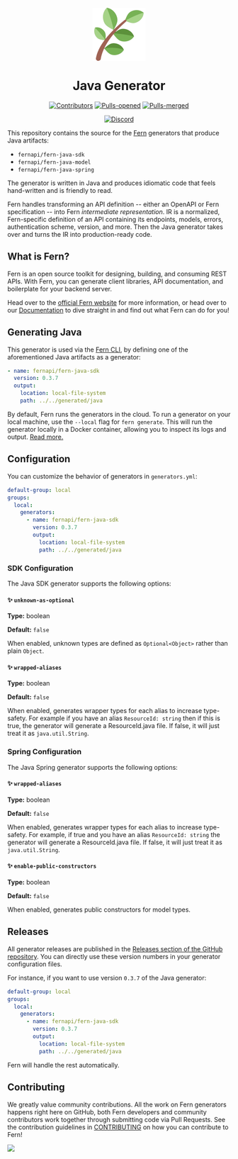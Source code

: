 <br/>
<div align="center">
  <a href="https://www.buildwithfern.com/?utm_source=github&utm_medium=readme&utm_campaign=fern-java&utm_content=logo">
    <img src="fern.png" height="120" align="center" alt="header" />
  </a>
  
  <br/>

# Java Generator

[![Contributors](https://img.shields.io/github/contributors/fern-api/fern-java.svg)](https://GitHub.com/dotnet/docs/graphs/contributors/)
[![Pulls-opened](https://img.shields.io/github/issues-pr/fern-api/fern-java.svg)](https://GitHub.com/dotnet/docs/pulls?q=is%3Aissue+is%3Aopened)
[![Pulls-merged](https://img.shields.io/github/issues-search/fern-api/fern-java?label=merged%20pull%20requests&query=is%3Apr%20is%3Aclosed%20is%3Amerged&color=darkviolet)](https://github.com/dotnet/docs/pulls?q=is%3Apr+is%3Aclosed+is%3Amerged)

[![Discord](https://img.shields.io/badge/Join%20Our%20Community-black?logo=discord)](https://discord.com/invite/JkkXumPzcG)

</div>

This repository contains the source for the [Fern](https://buildwithfern.com) generators that produce Java artifacts:

- `fernapi/fern-java-sdk`
- `fernapi/fern-java-model`
- `fernapi/fern-java-spring`

The generator is written in Java and produces idiomatic code that feels hand-written and is friendly to read.

Fern handles transforming an API definition -- either an OpenAPI or Fern specification -- into Fern _intermediate representation_. IR is a normalized, Fern-specific definition of an API containing its endpoints, models, errors, authentication scheme, version, and more. Then the Java generator takes over and turns the IR into production-ready code.

## What is Fern?

Fern is an open source toolkit for designing, building, and consuming REST APIs. With Fern, you can generate client libraries, API documentation, and boilerplate for your backend server.

Head over to the [official Fern website](https://www.buildwithfern.com/?utm_source=github&utm_medium=readme&utm_campaign=fern-java&utm_content=homepage) for more information, or head over to our [Documentation](https://www.buildwithfern.com/docs/intro?utm_source=github&utm_medium=readme&utm_campaign=fern-java&utm_content=documentation) to dive straight in and find out what Fern can do for you!

## Generating Java

This generator is used via the [Fern CLI](https://github.com/fern-api/fern), by defining one of the aforementioned Java artifacts as a generator:

```yml
- name: fernapi/fern-java-sdk
  version: 0.3.7
  output:
    location: local-file-system
    path: ../../generated/java
```

By default, Fern runs the generators in the cloud. To run a generator on your local machine, use the `--local` flag for `fern generate`. This will run the generator locally in a Docker container, allowing you to inspect its logs and output. [Read more.](https://buildwithfern.com/docs/compiler/cli-reference#running-locally)

## Configuration

You can customize the behavior of generators in `generators.yml`:

```yml
default-group: local
groups:
  local:
    generators:
      - name: fernapi/fern-java-sdk
        version: 0.3.7
        output:
          location: local-file-system
          path: ../../generated/java
```

### SDK Configuration

The Java SDK generator supports the following options:

#### ✨ `unknown-as-optional`

**Type:** boolean

**Default:** `false`

When enabled, unknown types are defined as `Optional<Object>` rather than plain `Object`.

#### ✨ `wrapped-aliases`

**Type:** boolean

**Default:** `false`

When enabled, generates wrapper types for each alias to increase type-safety. For example if you have an alias `ResourceId: string` then if this is true, the generator will generate a ResourceId.java file. If false, it will just treat it as `java.util.String`.

### Spring Configuration

The Java Spring generator supports the following options:

#### ✨ `wrapped-aliases`

**Type:** boolean

**Default:** `false`

When enabled, generates wrapper types for each alias to increase type-safety. For example, if true and you have an alias `ResourceId: string` the generator will generate a ResourceId.java file. If false, it will just treat it as `java.util.String`.

#### ✨ `enable-public-constructors`

**Type:** boolean

**Default:** `false`

When enabled, generates public constructors for model types.

## Releases

All generator releases are published in the [Releases section of the GitHub repository](https://github.com/fern-api/fern-java/releases). You can directly use these version numbers in your generator configuration files.

For instance, if you want to use version `0.3.7` of the Java generator:

```yaml
default-group: local
groups:
  local:
    generators:
      - name: fernapi/fern-java-sdk
        version: 0.3.7
        output:
          location: local-file-system
          path: ../../generated/java
```

Fern will handle the rest automatically.

## Contributing

We greatly value community contributions. All the work on Fern generators happens right here on GitHub, both Fern developers and community contributors work together through submitting code via Pull Requests. See the contribution guidelines in [CONTRIBUTING](./CONTRIBUTING.md) on how you can contribute to Fern!

<a href="https://github.com/fern-api/fern-java/graphs/contributors">
  <img src="https://contrib.rocks/image?repo=fern-api/fern-java" />
</a>
